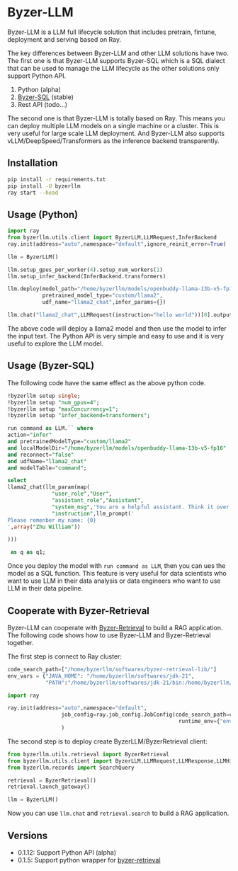 # Byzer-LLM

Byzer-LLM is a LLM full lifecycle solution that includes pretrain, fintune, deployment and serving based on Ray.

The key differences between Byzer-LLM and other LLM solutions have two.
The first one is that Byzer-LLM supports Byzer-SQL which is a SQL dialect that can be used to manage the LLM lifecycle as the other solutions only support Python API.

1. Python (alpha)
2. [Byzer-SQL](https://github.com/byzer-org/byzer-lang) (stable)
3. Rest API (todo...)

The second one is that Byzer-LLM is totally based on Ray. This means you can deploy multiple LLM models on a single machine or a cluster. This is very useful for large scale LLM deployment. And Byzer-LLM also supports vLLM/DeepSpeed/Transformers as the inference backend transparently.

## Installation

```bash
pip install -r requirements.txt
pip install -U byzerllm
ray start --head
```

## Usage (Python)

```python
import ray
from byzerllm.utils.client import ByzerLLM,LLMRequest,InferBackend
ray.init(address="auto",namespace="default",ignore_reinit_error=True)

llm = ByzerLLM()

llm.setup_gpus_per_worker(4).setup_num_workers(1)
llm.setup_infer_backend(InferBackend.transformers)

llm.deploy(model_path="/home/byzerllm/models/openbuddy-llama-13b-v5-fp16",
           pretrained_model_type="custom/llama2",
           udf_name="llama2_chat",infer_params={})

llm.chat("llama2_chat",LLMRequest(instruction="hello world"))[0].output
```

The above code will deploy a llama2 model and then use the model to infer the input text. The Python API is very simple and easy to use and it is very useful to explore the LLM model.

## Usage (Byzer-SQL)

The following code have the same effect as the above python code.

```sql
!byzerllm setup single;
!byzerllm setup "num_gpus=4";
!byzerllm setup "maxConcurrency=1";
!byzerllm setup "infer_backend=transformers";

run command as LLM.`` where 
action="infer"
and pretrainedModelType="custom/llama2"
and localModelDir="/home/byzerllm/models/openbuddy-llama-13b-v5-fp16"
and reconnect="false"
and udfName="llama2_chat"
and modelTable="command";

select 
llama2_chat(llm_param(map(
              "user_role","User",
              "assistant_role","Assistant",
              "system_msg",'You are a helpful assistant. Think it over and answer the user question correctly.',
              "instruction",llm_prompt('
Please remenber my name: {0}              
',array("Zhu William"))

)))

 as q as q1;

```

Once you deploy the model with `run command as LLM`, then you can ues the model as a SQL function. This feature is very useful for data scientists who want to use LLM in their data analysis or data engineers who want to use LLM in their data pipeline.

## Cooperate with Byzer-Retrieval

Byzer-LLM can cooperate with [Byzer-Retrieval](https://github.com/allwefantasy/byzer-retrieval) to build a RAG application. The following code shows how to use Byzer-LLM and Byzer-Retrieval together.

The first step is connect to Ray cluster:

```python
code_search_path=["/home/byzerllm/softwares/byzer-retrieval-lib/"]
env_vars = {"JAVA_HOME": "/home/byzerllm/softwares/jdk-21",
            "PATH":"/home/byzerllm/softwares/jdk-21/bin:/home/byzerllm/.rvm/gems/ruby-3.2.2/bin:/home/byzerllm/.rvm/gems/ruby-3.2.2@global/bin:/home/byzerllm/.rvm/rubies/ruby-3.2.2/bin:/home/byzerllm/.rbenv/shims:/home/byzerllm/.rbenv/bin:/home/byzerllm/softwares/byzer-lang-all-in-one-linux-amd64-3.3.0-2.3.7/jdk8/bin:/usr/local/cuda/bin:/usr/local/cuda/bin:/home/byzerllm/.rbenv/shims:/home/byzerllm/.rbenv/bin:/home/byzerllm/miniconda3/envs/byzerllm-dev/bin:/home/byzerllm/miniconda3/condabin:/home/byzerllm/.local/bin:/home/byzerllm/bin:/usr/local/cuda/bin:/usr/local/bin:/usr/bin:/usr/local/sbin:/usr/sbin:/home/byzerllm/.rvm/bin:/home/byzerllm/.rvm/bin"}

import ray

ray.init(address="auto",namespace="default",
                 job_config=ray.job_config.JobConfig(code_search_path=code_search_path,
                                                      runtime_env={"env_vars": env_vars})
                 )            
```

The second step is to deploy create ByzerLLM/ByzerRetrieval client:

```python
from byzerllm.utils.retrieval import ByzerRetrieval
from byzerllm.utils.client import ByzerLLM,LLMRequest,LLMResponse,LLMHistoryItem,LLMRequestExtra
from byzerllm.records import SearchQuery

retrieval = ByzerRetrieval()
retrieval.launch_gateway()

llm = ByzerLLM()
```


Now you can use `llm.chat` and `retrieval.search` to build a RAG application.


## Versions

- 0.1.12: Support Python API (alpha)
- 0.1.5: Support python wrapper for [byzer-retrieval](https://github.com/allwefantasy/byzer-retrieval)



